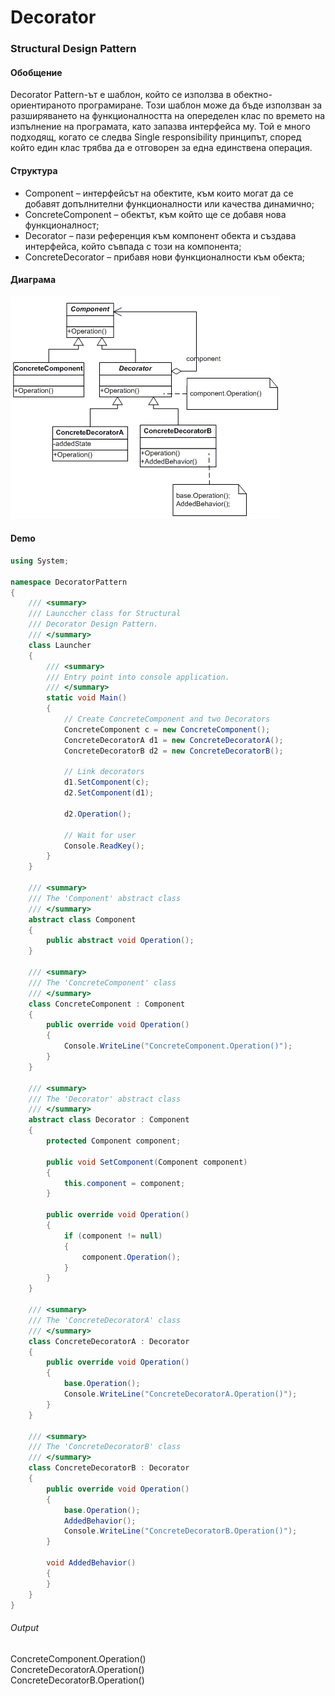 # Decorator
### Structural Design Pattern

#### Обобщение
Decorator Pattern-ът е шаблон, който се използва в обектно-ориентираното програмиране. Този шаблон може да бъде използван за разширяването на функционалността на опеределен клас по времето на изпълнение на програмата, като запазва интерфейса му. Той е много подходящ, когато се следва Single responsibility принципът, според който един клас трябва да е отговорен за една единствена операция.

#### Структура
* Component – интерфейсът на обектите, към които могат да се добавят допълнителни функционалности или качества динамично;
* ConcreteComponent – обектът, към който ще се добавя нова функционалност;
* Decorator – пази референция към компонент обекта и създава интерфейса, който съвпада с този на компонента;
* ConcreteDecorator – прибавя нови функционалности към обекта;

#### Диаграма  
![pattern structure](../Images/decorator-diagram.gif)

#### Demo
~~~c#
using System;

namespace DecoratorPattern
{
    /// <summary>
    /// Launccher class for Structural 
    /// Decorator Design Pattern.
    /// </summary>
    class Launcher
    {
        /// <summary>
        /// Entry point into console application.
        /// </summary>
        static void Main()
        {
            // Create ConcreteComponent and two Decorators
            ConcreteComponent c = new ConcreteComponent();
            ConcreteDecoratorA d1 = new ConcreteDecoratorA();
            ConcreteDecoratorB d2 = new ConcreteDecoratorB();

            // Link decorators
            d1.SetComponent(c);
            d2.SetComponent(d1);

            d2.Operation();

            // Wait for user
            Console.ReadKey();
        }
    }

    /// <summary>
    /// The 'Component' abstract class
    /// </summary>
    abstract class Component
    {
        public abstract void Operation();
    }

    /// <summary>
    /// The 'ConcreteComponent' class
    /// </summary>
    class ConcreteComponent : Component
    {
        public override void Operation()
        {
            Console.WriteLine("ConcreteComponent.Operation()");
        }
    }

    /// <summary>
    /// The 'Decorator' abstract class
    /// </summary>
    abstract class Decorator : Component
    {
        protected Component component;

        public void SetComponent(Component component)
        {
            this.component = component;
        }

        public override void Operation()
        {
            if (component != null)
            {
                component.Operation();
            }
        }
    }

    /// <summary>
    /// The 'ConcreteDecoratorA' class
    /// </summary>
    class ConcreteDecoratorA : Decorator
    {
        public override void Operation()
        {
            base.Operation();
            Console.WriteLine("ConcreteDecoratorA.Operation()");
        }
    }

    /// <summary>
    /// The 'ConcreteDecoratorB' class
    /// </summary>
    class ConcreteDecoratorB : Decorator
    {
        public override void Operation()
        {
            base.Operation();
            AddedBehavior();
            Console.WriteLine("ConcreteDecoratorB.Operation()");
        }

        void AddedBehavior()
        {
        }
    }
}


~~~

###### Output
ConcreteComponent.Operation()  
ConcreteDecoratorA.Operation()  
ConcreteDecoratorB.Operation()  

